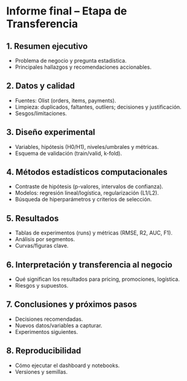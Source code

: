 # Informe final – Etapa de Transferencia

## 1. Resumen ejecutivo
- Problema de negocio y pregunta estadística.
- Principales hallazgos y recomendaciones accionables.

## 2. Datos y calidad
- Fuentes: Olist (orders, items, payments).
- Limpieza: duplicados, faltantes, outliers; decisiones y justificación.
- Sesgos/limitaciones.

## 3. Diseño experimental
- Variables, hipótesis (H0/H1), niveles/umbrales y métricas.
- Esquema de validación (train/valid, k-fold).

## 4. Métodos estadísticos computacionales
- Contraste de hipótesis (p-valores, intervalos de confianza).
- Modelos: regresión lineal/logística, regularización (L1/L2).
- Búsqueda de hiperparámetros y criterios de selección.

## 5. Resultados
- Tablas de experimentos (runs) y métricas (RMSE, R2, AUC, F1).
- Análisis por segmentos.
- Curvas/figuras clave.

## 6. Interpretación y transferencia al negocio
- Qué significan los resultados para pricing, promociones, logística.
- Riesgos y supuestos.

## 7. Conclusiones y próximos pasos
- Decisiones recomendadas.
- Nuevos datos/variables a capturar.
- Experimentos siguientes.

## 8. Reproducibilidad
- Cómo ejecutar el dashboard y notebooks.
- Versiones y semillas.
